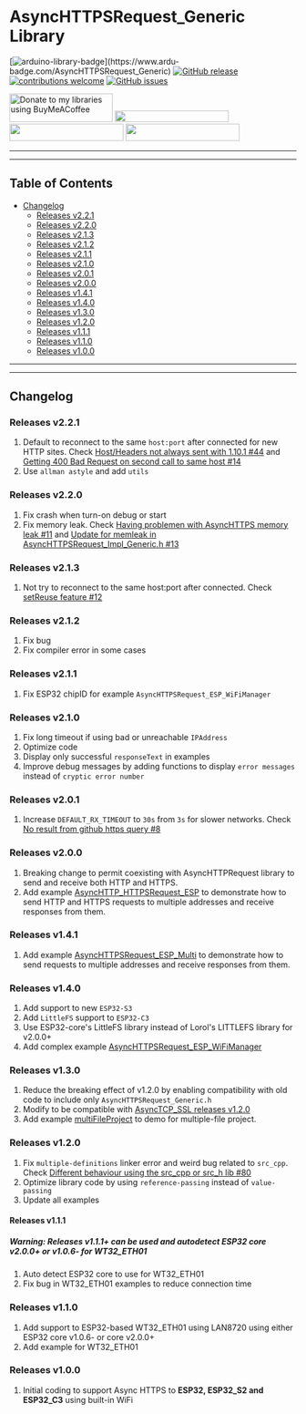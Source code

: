 # AsyncHTTPSRequest_Generic Library

[![arduino-library-badge](https://www.ardu-badge.com/badge/AsyncHTTPSRequest_Generic.svg?)](https://www.ardu-badge.com/AsyncHTTPSRequest_Generic)
[![GitHub release](https://img.shields.io/github/release/khoih-prog/AsyncHTTPSRequest_Generic.svg)](https://github.com/khoih-prog/AsyncHTTPSRequest_Generic/releases)
[![contributions welcome](https://img.shields.io/badge/contributions-welcome-brightgreen.svg?style=flat)](#Contributing)
[![GitHub issues](https://img.shields.io/github/issues/khoih-prog/AsyncHTTPSRequest_Generic.svg)](http://github.com/khoih-prog/AsyncHTTPSRequest_Generic/issues)


<a href="https://www.buymeacoffee.com/khoihprog6" title="Donate to my libraries using BuyMeACoffee"><img src="https://cdn.buymeacoffee.com/buttons/v2/default-yellow.png" alt="Donate to my libraries using BuyMeACoffee" style="height: 50px !important;width: 181px !important;" ></a>
<a href="https://www.buymeacoffee.com/khoihprog6" title="Donate to my libraries using BuyMeACoffee"><img src="https://img.shields.io/badge/buy%20me%20a%20coffee-donate-orange.svg?logo=buy-me-a-coffee&logoColor=FFDD00" style="height: 20px !important;width: 200px !important;" ></a>
<a href="https://profile-counter.glitch.me/khoih-prog/count.svg" title="Total khoih-prog Visitor count"><img src="https://profile-counter.glitch.me/khoih-prog/count.svg" style="height: 30px;width: 200px;"></a>
<a href="https://profile-counter.glitch.me/khoih-prog-AsyncHTTPSRequest_Generic/count.svg" title="AsyncHTTPSRequest_Generic Visitor count"><img src="https://profile-counter.glitch.me/khoih-prog-AsyncHTTPSRequest_Generic/count.svg" style="height: 30px;width: 200px;"></a>

---
---

## Table of Contents

* [Changelog](#changelog)
  * [Releases v2.2.1](#releases-v221)
  * [Releases v2.2.0](#releases-v220)
  * [Releases v2.1.3](#releases-v213)
  * [Releases v2.1.2](#releases-v212)
  * [Releases v2.1.1](#releases-v211)
  * [Releases v2.1.0](#releases-v210)
  * [Releases v2.0.1](#releases-v201)
  * [Releases v2.0.0](#releases-v200)
  * [Releases v1.4.1](#releases-v141)
  * [Releases v1.4.0](#releases-v140)
  * [Releases v1.3.0](#releases-v130)
  * [Releases v1.2.0](#releases-v120)
  * [Releases v1.1.1](#releases-v111)
  * [Releases v1.1.0](#releases-v110)
  * [Releases v1.0.0](#releases-v100)

---
---


## Changelog

### Releases v2.2.1

1. Default to reconnect to the same `host:port` after connected for new HTTP sites. Check [Host/Headers not always sent with 1.10.1 #44](https://github.com/khoih-prog/AsyncHTTPRequest_Generic/issues/44) and [Getting 400 Bad Request on second call to same host #14](https://github.com/khoih-prog/AsyncHTTPSRequest_Generic/issues/14)
2. Use `allman astyle` and add `utils`

### Releases v2.2.0

1. Fix crash when turn-on debug or start
2. Fix memory leak. Check [Having problemen with AsyncHTTPS memory leak #11](https://github.com/khoih-prog/AsyncHTTPSRequest_Generic/issues/11) and [Update for memleak in AsyncHTTPSRequest_Impl_Generic.h #13](https://github.com/khoih-prog/AsyncHTTPSRequest_Generic/pull/13)

### Releases v2.1.3

1. Not try to reconnect to the same host:port after connected. Check [setReuse feature #12](https://github.com/khoih-prog/AsyncHTTPSRequest_Generic/issues/12)

### Releases v2.1.2

1. Fix bug
2. Fix compiler error in some cases

### Releases v2.1.1

1. Fix ESP32 chipID for example `AsyncHTTPSRequest_ESP_WiFiManager`

### Releases v2.1.0

1. Fix long timeout if using bad or unreachable `IPAddress`
2. Optimize code
3. Display only successful `responseText` in examples
4. Improve debug messages by adding functions to display `error messages` instead of `cryptic error number`

### Releases v2.0.1

1. Increase `DEFAULT_RX_TIMEOUT` to `30s` from `3s` for slower networks. Check [No result from github https query #8](https://github.com/khoih-prog/AsyncHTTPSRequest_Generic/issues/8)


### Releases v2.0.0

1. Breaking change to permit coexisting with AsyncHTTPRequest library to send and receive both HTTP and HTTPS.
2. Add example [AsyncHTTP_HTTPSRequest_ESP](https://github.com/khoih-prog/AsyncHTTPSRequest_Generic/tree/main/examples/AsyncHTTP_HTTPSRequest_ESP) to demonstrate how to send HTTP and HTTPS requests to multiple addresses and receive responses from them.

### Releases v1.4.1

1. Add example [AsyncHTTPSRequest_ESP_Multi](https://github.com/khoih-prog/AsyncHTTPSRequest_Generic/tree/main/examples/AsyncHTTPSRequest_ESP_Multi) to demonstrate how to send requests to multiple addresses and receive responses from them.


### Releases v1.4.0

1. Add support to new `ESP32-S3` 
2. Add `LittleFS` support to `ESP32-C3`
3. Use ESP32-core's LittleFS library instead of Lorol's LITTLEFS library for v2.0.0+
4. Add complex example [AsyncHTTPSRequest_ESP_WiFiManager](examples/AsyncHTTPSRequest_ESP_WiFiManager)

### Releases v1.3.0

1. Reduce the breaking effect of v1.2.0 by enabling compatibility with old code to include only `AsyncHTTPSRequest_Generic.h`
2. Modify to be compatible with [AsyncTCP_SSL releases v1.2.0](https://github.com/khoih-prog/AsyncTCP_SSL/releases/tag/v1.2.0)
3. Add example [multiFileProject](examples/multiFileProject) to demo for multiple-file project.

### Releases v1.2.0

1. Fix `multiple-definitions` linker error and weird bug related to `src_cpp`. Check [Different behaviour using the src_cpp or src_h lib #80](https://github.com/khoih-prog/ESPAsync_WiFiManager/discussions/80)
2. Optimize library code by using `reference-passing` instead of `value-passing`
3. Update all examples

#### Releases v1.1.1

##### Warning: Releases v1.1.1+ can be used and autodetect ESP32 core v2.0.0+ or v1.0.6- for WT32_ETH01

1. Auto detect ESP32 core to use for WT32_ETH01
2. Fix bug in WT32_ETH01 examples to reduce connection time

### Releases v1.1.0

1. Add support to ESP32-based WT32_ETH01 using LAN8720 using either ESP32 core v1.0.6- or core v2.0.0+
2. Add example for WT32_ETH01

### Releases v1.0.0

1. Initial coding to support Async HTTPS to **ESP32, ESP32_S2 and ESP32_C3** using built-in WiFi


